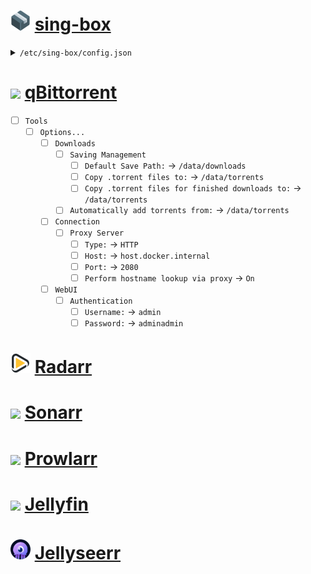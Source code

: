 
# <img src="https://raw.githubusercontent.com/SagerNet/sing-box/refs/heads/dev-next/docs/assets/icon.svg" width="32"/> [sing-box](http://localhost:2080/)

<details><summary><code>/etc/sing-box/config.json</code></summary><br><blockquote>

```json
{
  "inbounds": [
    {
      "type": "mixed",
      "tag": "mixed",
      "listen": "::",
      "listen_port": 2080
    }
  ],
  "outbounds": [
    {
      "type": "vless",
      "tag": "proxy",
      "server": "",
      "server_port": 443,
      "uuid": "",
      "flow": "xtls-rprx-vision",
      "tls": {
        "enabled": true,
        "server_name": "",
        "utls": {
          "enabled": true,
          "fingerprint": "chrome"
        },
        "reality": {
          "enabled": true,
          "public_key": "",
          "short_id": ""
        }
      }
    },
    {
      "type": "direct",
      "tag": "direct"
    }
  ],
  "route": {
    "rules": [
      {
        "ip_is_private": true,
        "outbound": "direct"
      },
      {
        "rule_set": "geoip-ru",
        "outbound": "direct"
      },
      {
        "rule_set": "geosite-category-ru",
        "outbound": "direct"
      }
    ],
    "rule_set": [
      {
        "tag": "geoip-ru",
        "type": "remote",
        "format": "binary",
        "url": "https://raw.githubusercontent.com/SagerNet/sing-geoip/rule-set/geoip-ru.srs",
        "download_detour": "proxy"
      },
      {
        "tag": "geosite-category-ru",
        "type": "remote",
        "format": "binary",
        "url": "https://raw.githubusercontent.com/SagerNet/sing-geosite/rule-set/geosite-category-ru.srs",
        "download_detour": "proxy"
      }
    ],
    "final": "proxy"
  }
}
```

</blockquote></details>

# <img src="https://raw.githubusercontent.com/qbittorrent/qBittorrent/refs/heads/master/src/icons/qbittorrent-tray.svg" width="32"/> [qBittorrent](http://localhost:8080/)

- [ ] `Tools`
  - [ ] `Options...`
    - [ ] `Downloads`
      - [ ] `Saving Management`
        - [ ] `Default Save Path:` -> `/data/downloads`
        - [ ] `Copy .torrent files to:` -> `/data/torrents`
        - [ ] `Copy .torrent files for finished downloads to:` -> `/data/torrents`
      - [ ] `Automatically add torrents from:` -> `/data/torrents`
    - [ ] `Connection`
      - [ ] `Proxy Server`
        - [ ] `Type:` -> `HTTP`
        - [ ] `Host:` -> `host.docker.internal`
        - [ ] `Port:` -> `2080`
        - [ ] `Perform hostname lookup via proxy` -> `On`
    - [ ] `WebUI`
      - [ ] `Authentication`
        - [ ] `Username:` -> `admin`
        - [ ] `Password:` -> `adminadmin`

# <img src="https://raw.githubusercontent.com/Radarr/Radarr/refs/heads/develop/Logo/Radarr.svg" width="32"/> [Radarr](http://localhost:7878/)

# <img src="https://raw.githubusercontent.com/Sonarr/Sonarr/refs/heads/develop/Logo/Sonarr.svg" width="32"/> [Sonarr](http://localhost:8989/)

# <img src="https://raw.githubusercontent.com/Prowlarr/Prowlarr/refs/heads/develop/Logo/Prowlarr.svg" width="32"/> [Prowlarr](http://localhost:9696/)

# <img src="https://raw.githubusercontent.com/jellyfin/jellyfin-ux/refs/heads/master/branding/SVG/icon-transparent.svg" width="32"/> [Jellyfin](http://localhost:8096/)

# <img src="https://raw.githubusercontent.com/Fallenbagel/jellyseerr/refs/heads/develop/public/os_icon.svg" width="32"/> [Jellyseerr](http://localhost:5055/)
